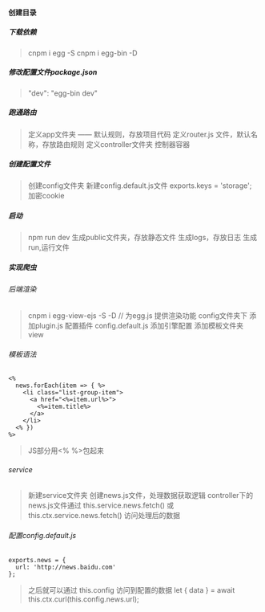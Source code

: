 #### 创建目录

##### 下载依赖
> cnpm i egg -S
> cnpm i egg-bin -D

##### 修改配置文件package.json
> "dev": "egg-bin dev"

##### 跑通路由
> 定义app文件夹 —— 默认规则，存放项目代码
> 定义router.js 文件，默认名称，存放路由规则
> 定义controller文件夹 控制器容器

##### 创建配置文件
> 创建config文件夹
> 新建config.default.js文件
> exports.keys = 'storage'; 加密cookie

##### 启动
> npm run dev
> 生成public文件夹，存放静态文件
> 生成logs，存放日志
> 生成run,运行文件

##### 实现爬虫

###### 后端渲染
> cnpm i egg-view-ejs -S -D // 为egg.js 提供渲染功能
> config文件夹下 添加plugin.js 配置插件
> config.default.js 添加引擎配置
> 添加模板文件夹 view


###### 模板语法
```
<%
  news.forEach(item => { %>
    <li class="list-group-item">
      <a href="<%=item.url%>">
        <%=item.title%>
      </a>
    </li>
  <% })
%>
```
> JS部分用<% %>包起来

###### service
> 新建service文件夹 创建news.js文件，处理数据获取逻辑
> controller下的 news.js文件通过 this.service.news.fetch() 或 this.ctx.service.news.fetch() 访问处理后的数据

###### 配置config.default.js 
```
exports.news = {
  url: 'http://news.baidu.com'
};
```
> 之后就可以通过 this.config 访问到配置的数据
> let { data } = await this.ctx.curl(this.config.news.url); 